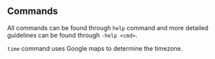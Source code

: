 ## Commands
All commands can be found through `help` command and more detailed guidelines can be found through `-help <cmd>`.

`time` command uses Google maps to determine the timezone.
